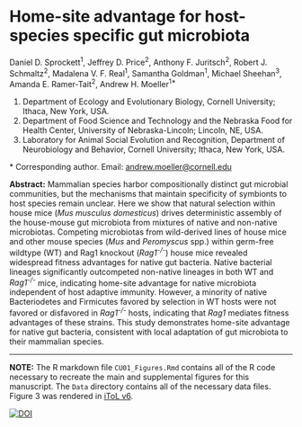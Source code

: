 # Home-site advantage for host-species specific gut microbiota

Daniel D. Sprockett<sup>1</sup>, Jeffrey D. Price<sup>2</sup>, Anthony F. Juritsch<sup>2</sup>, Robert J. Schmaltz<sup>2</sup>, Madalena V. F. Real<sup>1</sup>, Samantha Goldman<sup>1</sup>, Michael Sheehan<sup>3</sup>, Amanda E. Ramer-Tait<sup>2</sup>, Andrew H. Moeller<sup>1*</sup>

1. Department of Ecology and Evolutionary Biology, Cornell University; Ithaca, New York, USA.
2. Department of Food Science and Technology and the Nebraska Food for Health Center, University of Nebraska-Lincoln; Lincoln, NE, USA.
3. Laboratory for Animal Social Evolution and Recognition, Department of Neurobiology and Behavior, Cornell University; Ithaca, New York, USA.

\* Corresponding author. Email: andrew.moeller@cornell.edu

**Abstract:** Mammalian species harbor compositionally distinct gut microbial communities, but the mechanisms that maintain specificity of symbionts to host species remain unclear. Here we show that natural selection within house mice (*Mus musculus domesticus*) drives deterministic assembly of the house-mouse gut microbiota from mixtures of native and non-native microbiotas. Competing microbiotas from wild-derived lines of house mice and other mouse species (*Mus* and *Peromyscus* spp.) within germ-free wildtype (WT) and Rag1 knockout (*Rag1<sup>-/-</sup>*) house mice revealed widespread fitness advantages for native gut bacteria. Native bacterial lineages significantly outcompeted non-native lineages in both WT and *Rag1<sup>-/-</sup>* mice, indicating home-site advantage for native microbiota independent of host adaptive immunity. However, a minority of native Bacteriodetes and Firmicutes favored by selection in WT hosts were not favored or disfavored in *Rag1<sup>-/-</sup>* hosts, indicating that *Rag1* mediates fitness advantages of these strains. This study demonstrates home-site advantage for native gut bacteria, consistent with local adaptation of gut microbiota to their mammalian species.


---
**NOTE:**
The R markdown file `CU01_Figures.Rmd` contains all of the R code necessary to recreate the main and supplemental figures for this manuscript. The `Data` directory contains all of the necessary data files. Figure 3 was rendered in [iToL v6](https://itol.embl.de/).

[![DOI](https://zenodo.org/badge/525520159.svg)](https://zenodo.org/badge/latestdoi/525520159)
